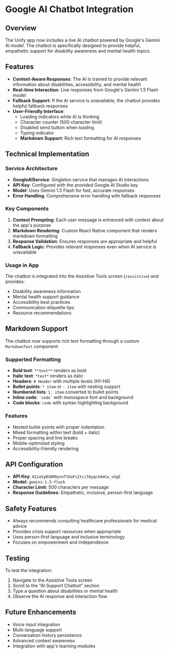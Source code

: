 # Google AI Chatbot Integration

## Overview
The Unify app now includes a live AI chatbot powered by Google's Gemini AI model. The chatbot is specifically designed to provide helpful, empathetic support for disability awareness and mental health topics.

## Features
- **Context-Aware Responses**: The AI is trained to provide relevant information about disabilities, accessibility, and mental health
- **Real-time Interaction**: Live responses from Google's Gemini 1.5 Flash model
- **Fallback Support**: If the AI service is unavailable, the chatbot provides helpful fallback responses
- **User-Friendly Interface**: 
  - Loading indicators while AI is thinking
  - Character counter (500 character limit)
  - Disabled send button when loading
  - Typing indicator
  - **Markdown Support**: Rich text formatting for AI responses

## Technical Implementation

### Service Architecture
- **GoogleAIService**: Singleton service that manages AI interactions
- **API Key**: Configured with the provided Google AI Studio key
- **Model**: Uses Gemini 1.5 Flash for fast, accurate responses
- **Error Handling**: Comprehensive error handling with fallback responses

### Key Components
1. **Context Prompting**: Each user message is enhanced with context about the app's purpose
2. **Markdown Rendering**: Custom React Native component that renders markdown formatting
3. **Response Validation**: Ensures responses are appropriate and helpful
4. **Fallback Logic**: Provides relevant responses even when AI service is unavailable

### Usage in App
The chatbot is integrated into the Assistive Tools screen (`/assistive`) and provides:
- Disability awareness information
- Mental health support guidance
- Accessibility best practices
- Communication etiquette tips
- Resource recommendations

## Markdown Support
The chatbot now supports rich text formatting through a custom `MarkdownText` component:

### Supported Formatting
- **Bold text**: `**text**` renders as bold
- **Italic text**: `*text*` renders as italic
- **Headers**: `# Header` with multiple levels (H1-H6)
- **Bullet points**: `* item` or `- item` with nesting support
- **Numbered lists**: `1. item` converted to bullet points
- **Inline code**: `` `code` `` with monospace font and background
- **Code blocks**: ``` code ``` with syntax highlighting background

### Features
- Nested bullet points with proper indentation
- Mixed formatting within text (bold + italic)
- Proper spacing and line breaks
- Mobile-optimized styling
- Accessibility-friendly rendering

## API Configuration
- **API Key**: `AIzaSyBS8MOynnTtKaFsItciTAyqcX4mCw_vGgE`
- **Model**: `gemini-1.5-flash`
- **Character Limit**: 500 characters per message
- **Response Guidelines**: Empathetic, inclusive, person-first language

## Safety Features
- Always recommends consulting healthcare professionals for medical advice
- Provides crisis support resources when appropriate
- Uses person-first language and inclusive terminology
- Focuses on empowerment and independence

## Testing
To test the integration:
1. Navigate to the Assistive Tools screen
2. Scroll to the "AI Support Chatbot" section
3. Type a question about disabilities or mental health
4. Observe the AI response and interaction flow

## Future Enhancements
- Voice input integration
- Multi-language support
- Conversation history persistence
- Advanced context awareness
- Integration with app's learning modules